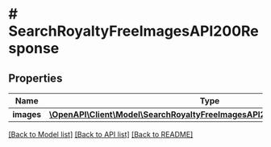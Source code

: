 # # SearchRoyaltyFreeImagesAPI200Response

## Properties

Name | Type | Description | Notes
------------ | ------------- | ------------- | -------------
**images** | [**\OpenAPI\Client\Model\SearchRoyaltyFreeImagesAPI200ResponseImagesInner[]**](SearchRoyaltyFreeImagesAPI200ResponseImagesInner.md) |  | [optional]

[[Back to Model list]](../../README.md#models) [[Back to API list]](../../README.md#endpoints) [[Back to README]](../../README.md)
